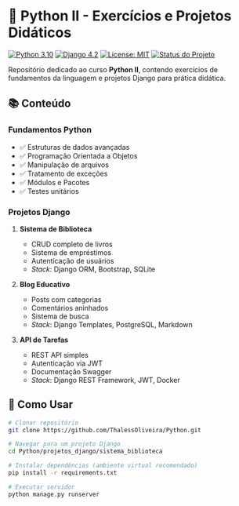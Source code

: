 # 🐍 Python II - Exercícios e Projetos Didáticos

[![Python 3.10](https://img.shields.io/badge/Python-3.10%2B-blue.svg)](https://www.python.org/)
[![Django 4.2](https://img.shields.io/badge/Django-4.2-green.svg)](https://www.djangoproject.com/)
[![License: MIT](https://img.shields.io/badge/License-MIT-yellow.svg)](https://opensource.org/licenses/MIT)
[![Status do Projeto](https://img.shields.io/badge/Status-Em%20Desenvolvimento-orange)](https://github.com/ThalessOliveira/Python)

Repositório dedicado ao curso **Python II**, contendo exercícios de fundamentos da linguagem e projetos Django para prática didática.

## 📚 Conteúdo

### Fundamentos Python
- ✅ Estruturas de dados avançadas
- ✅ Programação Orientada a Objetos
- ✅ Manipulação de arquivos
- ✅ Tratamento de exceções
- ✅ Módulos e Pacotes
- ✅ Testes unitários

### Projetos Django
1. **Sistema de Biblioteca**
   - CRUD completo de livros
   - Sistema de empréstimos
   - Autenticação de usuários
   - *Stack*: Django ORM, Bootstrap, SQLite

2. **Blog Educativo**
   - Posts com categorias
   - Comentários aninhados
   - Sistema de busca
   - *Stack*: Django Templates, PostgreSQL, Markdown

3. **API de Tarefas**
   - REST API simples
   - Autenticação via JWT
   - Documentação Swagger
   - *Stack*: Django REST Framework, JWT, Docker

## 🚀 Como Usar

```bash
# Clonar repositório
git clone https://github.com/ThalessOliveira/Python.git

# Navegar para um projeto Django
cd Python/projetos_django/sistema_biblioteca

# Instalar dependências (ambiente virtual recomendado)
pip install -r requirements.txt

# Executar servidor
python manage.py runserver
